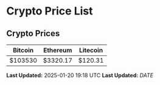 # Crypto Price List

## Crypto Prices
| Bitcoin | Ethereum | Litecoin |
| ------- | -------- | -------- |
| $103530 | $3320.17 | $120.31 |
**Last Updated:** 2025-01-20 19:18 UTC
**Last Updated:** $DATE$
